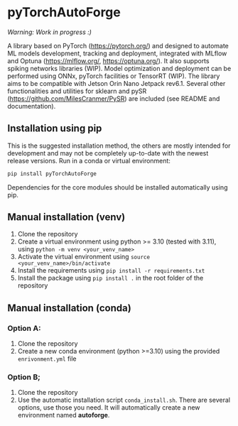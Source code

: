 # pyTorchAutoForge
_Warning: Work in progress :)_

A library based on PyTorch (<https://pytorch.org/>) and designed to automate ML models development, tracking and deployment, integrated with MLflow and Optuna (<https://mlflow.org/>, <https://optuna.org/>). It also supports spiking networks libraries (WIP). Model optimization and deployment can be performed using ONNx, pyTorch facilities or TensorRT (WIP). The library aims to be compatible with Jetson Orin Nano Jetpack rev6.1. Several other functionalities and utilities for sklearn and pySR (<https://github.com/MilesCranmer/PySR>) are included (see README and documentation).

## Installation using pip

This is the suggested installation method, the others are mostly intended for development and may not be completely up-to-date with the newest release versions. 
Run in a conda or virtual environment:

```bash
pip install pyTorchAutoForge
```

Dependencies for the core modules should be installed automatically using pip.

## Manual installation (venv)

1) Clone the repository
2) Create a virtual environment using python >= 3.10 (tested with 3.11), using `python -m venv <your_venv_name>`
3) Activate the virtual environment using `source <your_venv_name>/bin/activate`
4) Install the requirements using `pip install -r requirements.txt`
5) Install the package using `pip install .` in the root folder of the repository

## Manual installation (conda)

### Option A:
  1) Clone the repository
  2) Create a new conda environment (python >=3.10) using the provided `enrivonment.yml` file

### Option B;
  1) Clone the repository
  2) Use the automatic installation script `conda_install.sh`. There are several options, use those you need. It will automatically create a new environment named **autoforge**.
